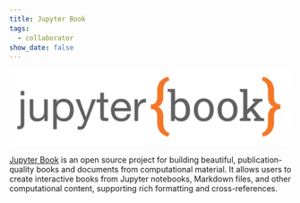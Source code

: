 ```yaml
---
title: Jupyter Book
tags:
  - collaborator
show_date: false
---
```


![](featured.png)

[Jupyter Book](https://jupyterbook.org/) is an open source project for building beautiful, publication-quality books and documents from computational material. It allows users to create interactive books from Jupyter notebooks, Markdown files, and other computational content, supporting rich formatting and cross-references.